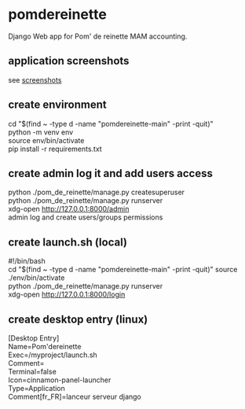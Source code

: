 # pomdereinette

Django Web app for Pom' de reinette MAM accounting.

## application screenshots

see [screenshots](screenshots.md)

## create environment
cd "$(find ~ -type d -name "pomdereinette-main" -print -quit)"<br>
python -m venv env<br>
source env/bin/activate<br>
pip install -r requirements.txt

## create admin log it and add users access
python ./pom_de_reinette/manage.py createsuperuser<br>
python ./pom_de_reinette/manage.py runserver<br>
xdg-open http://127.0.0.1:8000/admin<br>
admin log and create users/groups permissions

## create launch.sh (local)
#!/bin/bash<br>
cd "$(find ~ -type d -name "pomdereinette-main" -print -quit)"
source ./env/bin/activate<br>
python ./pom_de_reinette/manage.py runserver<br>
xdg-open http://127.0.0.1:8000/login

## create desktop entry (linux)
[Desktop Entry]<br>
Name=Pom'dereinette<br>
Exec=/myproject/launch.sh<br>
Comment=<br>
Terminal=false<br>
Icon=cinnamon-panel-launcher<br>
Type=Application<br>
Comment[fr_FR]=lanceur serveur django
